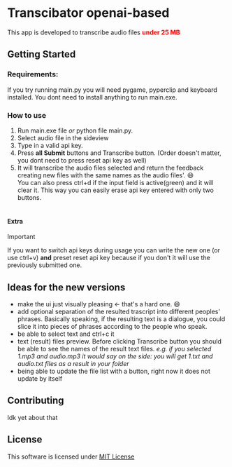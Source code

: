 # Transcibator openai-based
This app is developed to transcribe audio files <span style="color:red">**under 25 MB**</span>
## Getting Started
### Requirements:

If you try running main.py you will need pygame, pyperclip and keyboard installed. You dont need to install anything to run main.exe.

### How to use

1. Run main.exe file _or_ python file main.py.
2. Select audio file in the sideview
3. Type in a valid api key.
4. Press **all Submit** buttons and Transcribe button. (Order doesn't matter, you dont need to press reset api key as well)
5. It will transcribe the audio files selected and return the feedback creating new files with the same names as the audio files'. 😄
<br/>You can also press ctrl+d if the input field is active(green) and it will clear it. This way you can easily erase api key entered with only two buttons.

#### <br/>Extra
> [!IMPORTANT] 
> If you want to switch api keys during usage you can write the new one (or use ctrl+v) **and** preset reset api key because if you don't it will use the previously submitted one.

## Ideas for the new versions
* make the ui just visually pleasing <- that's a hard one. 😄
* add optional separation of the resulted trascript into different peoples' phrases. Basically speaking, if the resulting text is a dialogue, you could slice it into pieces of phrases according to the people who speak.
* be able to select text and ctrl+c it
* text (result) files preview. Before clicking Transcribe button you should be able to see the names of the result text files. _e.g. if you selected 1.mp3 and audio.mp3 it would say on the side: you will get 1.txt and audio.txt files as a result in your folder_
* being able to update the file list with a button, right now it does not update by itself

## Contributing
Idk yet about that

## License
This software is licensed under [MIT License](https://opensource.org/licenses/MIT)